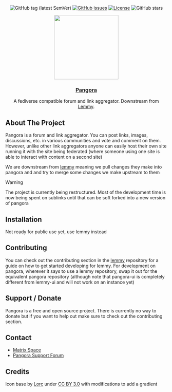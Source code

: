 <div align="center">
  
![GitHub tag (latest SemVer)](https://img.shields.io/github/release/PangoraWeb/pangora.svg?style=for-the-badge)
[![GitHub issues](https://img.shields.io/github/issues-raw/PangoraWeb/pangora.svg?style=for-the-badge)](https://github.com/PippitWeb/pippit/issues)
[![License](https://img.shields.io/github/license/PangoraWeb/pangora.svg?style=for-the-badge)](LICENSE)
![GitHub stars](https://img.shields.io/github/stars/PangoraWeb/pangora.svg?style=for-the-badge)

</div>
<div align="center">
  <img src="https://github.com/PangoraWeb/pangora/assets/73616169/f0646f89-ef73-4946-a961-5a1fd1ad0fe0" width=200px height=200px></img>
  <h3 align="center"><a href="">Pangora</a></h3>
  <p align="center">
    A fediverse compatible forum and link aggregator.
    Downstream from <a href="https://github.com/LemmyNet/lemmy">Lemmy</a>.
  </p>
</div>

## About The Project

Pangora is a forum and link aggregator. You can post links, images, discussions, etc. in various communities and vote and comment on them. However, unlike other link aggregators anyone can easily host their own site running it with the site being federated (where someone using one site is able to interact with content on a second site)

We are downstream from [lemmy](https://github.com/LemmyNet/lemmy) meaning we pull changes they make into pangora and and try to merge some changes we make upstream to them

> [!warning]
> The project is currently being restructured. Most of the development time is now being spent on sublinks until that can be soft forked into a new version of pangora

## Installation

Not ready for public use yet, use lemmy instead

## Contributing

You can check out the contributing section in the [lemmy](https://github.com/LemmyNet/lemmy) repository for a guide on how to get started developing for lemmy. For development on pangora, wherever it says to use a lemmy repository, swap it out for the equivalent pangora repository (although note that pangora-ui is completely different from lemmy-ui and will not work on an instance yet)

## Support / Donate

Pangora is a free and open source project. There is currently no way to donate but if you want to help out make sure to check out the contributing section.

## Contact

- [Matrix Space](https://matrix.to/#/#pangora:matrix.org)
- [Pangora Support Forum](https://programming.dev/c/pangora)

## Credits

Icon base by [Lorc](https://lorcblog.blogspot.com/) under [CC BY 3.0](https://creativecommons.org/licenses/by/3.0/) with modifications to add a gradient

